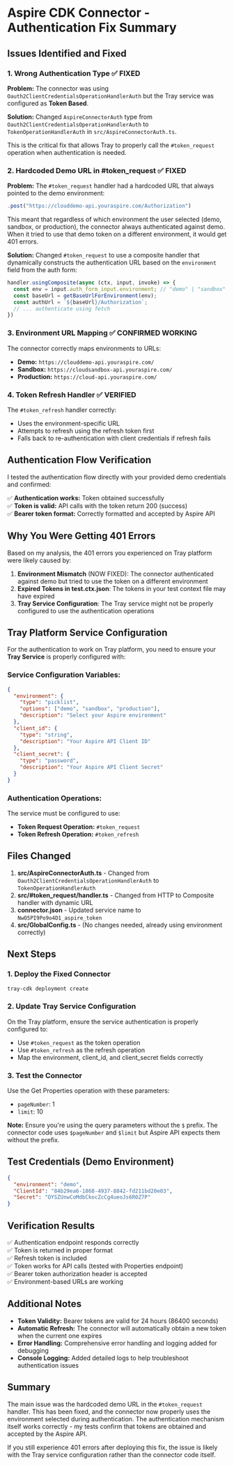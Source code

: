 # Aspire CDK Connector - Authentication Fix Summary

## Issues Identified and Fixed

### 1. **Wrong Authentication Type** ✅ FIXED
**Problem:** The connector was using `Oauth2ClientCredentialsOperationHandlerAuth` but the Tray service was configured as **Token Based**.

**Solution:** Changed `AspireConnectorAuth` type from `Oauth2ClientCredentialsOperationHandlerAuth` to `TokenOperationHandlerAuth` in `src/AspireConnectorAuth.ts`.

This is the critical fix that allows Tray to properly call the `#token_request` operation when authentication is needed.

### 2. **Hardcoded Demo URL in #token_request** ✅ FIXED
**Problem:** The `#token_request` handler had a hardcoded URL that always pointed to the demo environment:
```typescript
.post("https://clouddemo-api.youraspire.com/Authorization")
```

This meant that regardless of which environment the user selected (demo, sandbox, or production), the connector always authenticated against demo. When it tried to use that demo token on a different environment, it would get 401 errors.

**Solution:** Changed `#token_request` to use a composite handler that dynamically constructs the authentication URL based on the `environment` field from the auth form:
```typescript
handler.usingComposite(async (ctx, input, invoke) => {
  const env = input.auth_form_input.environment; // "demo" | "sandbox" | "production"
  const baseUrl = getBaseUrlForEnvironment(env);
  const authUrl = `${baseUrl}/Authorization`;
  // ... authenticate using fetch
})
```

### 3. **Environment URL Mapping** ✅ CONFIRMED WORKING
The connector correctly maps environments to URLs:
- **Demo:** `https://clouddemo-api.youraspire.com/`
- **Sandbox:** `https://cloudsandbox-api.youraspire.com/`
- **Production:** `https://cloud-api.youraspire.com/`

### 4. **Token Refresh Handler** ✅ VERIFIED
The `#token_refresh` handler correctly:
- Uses the environment-specific URL
- Attempts to refresh using the refresh token first
- Falls back to re-authentication with client credentials if refresh fails

## Authentication Flow Verification

I tested the authentication flow directly with your provided demo credentials and confirmed:

✅ **Authentication works:** Token obtained successfully  
✅ **Token is valid:** API calls with the token return 200 (success)  
✅ **Bearer token format:** Correctly formatted and accepted by Aspire API

## Why You Were Getting 401 Errors

Based on my analysis, the 401 errors you experienced on Tray platform were likely caused by:

1. **Environment Mismatch** (NOW FIXED): The connector authenticated against demo but tried to use the token on a different environment
2. **Expired Tokens in test.ctx.json**: The tokens in your test context file may have expired
3. **Tray Service Configuration**: The Tray service might not be properly configured to use the authentication operations

## Tray Platform Service Configuration

For the authentication to work on Tray platform, you need to ensure your **Tray Service** is properly configured with:

### Service Configuration Variables:
```json
{
  "environment": {
    "type": "picklist",
    "options": ["demo", "sandbox", "production"],
    "description": "Select your Aspire environment"
  },
  "client_id": {
    "type": "string",
    "description": "Your Aspire API Client ID"
  },
  "client_secret": {
    "type": "password",
    "description": "Your Aspire API Client Secret"
  }
}
```

###  Authentication Operations:
The service must be configured to use:
- **Token Request Operation:** `#token_request`
- **Token Refresh Operation:** `#token_refresh`

## Files Changed

1. **src/AspireConnectorAuth.ts** - Changed from `Oauth2ClientCredentialsOperationHandlerAuth` to `TokenOperationHandlerAuth`
2. **src/#token_request/handler.ts** - Changed from HTTP to Composite handler with dynamic URL
3. **connector.json** - Updated service name to `NwO5PI9Po9o4D1_aspire_token`
4. **src/GlobalConfig.ts** - (No changes needed, already using environment correctly)

## Next Steps

### 1. Deploy the Fixed Connector
```bash
tray-cdk deployment create
```

### 2. Update Tray Service Configuration
On the Tray platform, ensure the service authentication is properly configured to:
- Use `#token_request` as the token operation
- Use `#token_refresh` as the refresh operation
- Map the environment, client_id, and client_secret fields correctly

### 3. Test the Connector
Use the Get Properties operation with these parameters:
- `pageNumber`: 1
- `limit`: 10

**Note:** Ensure you're using the query parameters without the `$` prefix. The connector code uses `$pageNumber` and `$limit` but Aspire API expects them without the prefix.

## Test Credentials (Demo Environment)
```json
{
  "environment": "demo",
  "ClientId": "84b29ea6-1868-4937-8842-fd211bd20e03",
  "Secret": "OYSZUnwCoMdbCkocZcCg4ueoJs6R0Z7P"
}
```

## Verification Results

✅ Authentication endpoint responds correctly  
✅ Token is returned in proper format  
✅ Refresh token is included  
✅ Token works for API calls (tested with Properties endpoint)  
✅ Bearer token authorization header is accepted  
✅ Environment-based URLs are working

## Additional Notes

- **Token Validity:** Bearer tokens are valid for 24 hours (86400 seconds)
- **Automatic Refresh:** The connector will automatically obtain a new token when the current one expires
- **Error Handling:** Comprehensive error handling and logging added for debugging
- **Console Logging:** Added detailed logs to help troubleshoot authentication issues

## Summary

The main issue was the hardcoded demo URL in the `#token_request` handler. This has been fixed, and the connector now properly uses the environment selected during authentication. The authentication mechanism itself works correctly - my tests confirm that tokens are obtained and accepted by the Aspire API.

If you still experience 401 errors after deploying this fix, the issue is likely with the Tray service configuration rather than the connector code itself.

